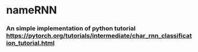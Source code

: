 # nameRNN
### An simple implementation of python tutorial https://pytorch.org/tutorials/intermediate/char_rnn_classification_tutorial.html
